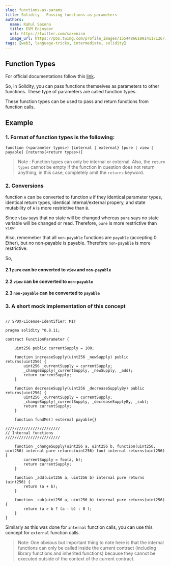 ```yaml
---
slug: functions-as-params
title: Solidity - Passing functions as parameters
authors:
  name: Rahul Saxena
  title: EVM Enjoyoor
  url: https://twitter.com/saxenism
  image_url: https://pbs.twimg.com/profile_images/1554486619914117126/7QV7CHum_400x400.jpg
tags: [web3, language-tricks, intermediate, solidity]
---
```



## Function Types

For official documentations follow this [link](https://docs.soliditylang.org/en/v0.8.11/types.html#function-types).

So, in Solidity, you can pass functions themselves as parameters to other functions. These type of parameters are called function types.

These function types can be used to pass and return functions from function calls.

## Example

### 1. Format of function types is the following:

```solidity
function (<parameter types>) {internal | external} [pure | view | payable] [returns(<return types>)]
```

> Note : Function types can only be internal or external. Also, the `return types` cannot be empty if the function in question does not return anything, in this case, completely omit the `returns` keyword.

<!--truncate-->

### 2. Conversions

function `A` can be converted to function `B` if they identical parameter types, identical return types, identical internal/external propery, and state mutability of `A` is more restrictive than `B`.

Since `view` says that no state will be changed whereas `pure` says no state variable will be changed or read. Therefore, `pure` is more restrictive than `view`

Also, rememeber that all `non-payable` functions are `payable` (accepting 0 Ether), but no non-payable is payable. Therefore `non-payable` is more restrictive. 

So,
#### 2.1 `pure` can be converted to `view` and `non-payable`
#### 2.2 `view` can be converted to `non-payable`
#### 2.3 `non-payable` can be converted to `payable`

### 3. A short mock implementation of this concept

```solidity

// SPDX-License-Identifier: MIT

pragma solidity ^0.8.11;

contract FunctionParameter {

    uint256 public currentSupply = 100;

    function increaseSupply(uint256 _newSupply) public returns(uint256) {
        uint256 _currentSupply = currentSupply;
        _changeSupply(_currentSupply, _newSupply, _add);
        return currentSupply;
    }

    function decreaseSupply(uint256 _decreaseSupplyBy) public returns(uint256) {
        uint256 _currentSupply = currentSupply;
        _changeSupply(_currentSupply, _decreaseSupplyBy, _sub);
        return currentSupply;
    }

    function fundMe() external payable{}

////////////////////////
// Internal functions
////////////////////////

    function _changeSupply(uint256 a, uint256 b, function(uint256, uint256) internal pure returns(uint256) foo) internal returns(uint256) {
        currentSupply = foo(a, b);
        return currentSupply;
    }
    
    function _add(uint256 a, uint256 b) internal pure returns (uint256) {
        return (a + b);
    }

    function _sub(uint256 a, uint256 b) internal pure returns(uint256) {
        return (a > b ? (a - b) : 0 );
    }
}

```

Similarly as this was done for `internal` function calls, you can use this concept for `external` function calls. 

> Note: One obvious but important thing to note here is that the internal functions can only be called inside the current contract (including library functions and inherited functions) because they cannot be executed outside of the context of the current contract.